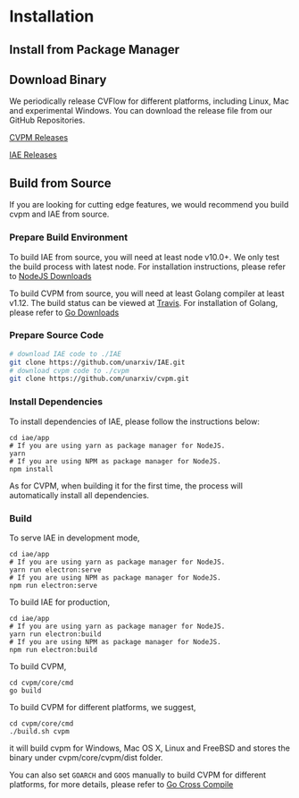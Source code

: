 # Installation

## Install from Package Manager

## Download Binary

We periodically release CVFlow for different platforms, including Linux, Mac and experimental Windows. You can download the release file from our GitHub Repositories.

[CVPM Releases](https://github.com/unarxiv/cvpm/releases)

[IAE Releases](https://github.com/unarxiv/iae/releases)

## Build from Source

If you are looking for cutting edge features, we would recommend you build cvpm and IAE from source.

### Prepare Build Environment

To build IAE from source, you will need at least node v10.0+. We only test the build process with latest node. For installation instructions, please refer to [NodeJS Downloads](https://nodejs.org/en/download/)

To build CVPM from source, you will need at least Golang compiler at least v1.12. The build status can be viewed at [Travis](https://travis-ci.org/unarxiv/CVPM). For installation of Golang, please refer to [Go Downloads](https://golang.org/dl/)

### Prepare Source Code

``` bash
# download IAE code to ./IAE
git clone https://github.com/unarxiv/IAE.git  
# download cvpm code to ./cvpm
git clone https://github.com/unarxiv/cvpm.git 
```

### Install Dependencies

To install dependencies of IAE, please follow the instructions below:

```shell
cd iae/app
# If you are using yarn as package manager for NodeJS.
yarn
# If you are using NPM as package manager for NodeJS.
npm install
```

As for CVPM, when building it for the first time, the process will automatically install all dependencies.

### Build

To serve IAE in development mode,

```shell
cd iae/app
# If you are using yarn as package manager for NodeJS.
yarn run electron:serve
# If you are using NPM as package manager for NodeJS.
npm run electron:serve
```

To build IAE for production,

```shell
cd iae/app
# If you are using yarn as package manager for NodeJS.
yarn run electron:build
# If you are using NPM as package manager for NodeJS.
npm run electron:build
```

To build CVPM,

```shell
cd cvpm/core/cmd
go build
```

To build CVPM for different platforms, we suggest,

```shell
cd cvpm/core/cmd
./build.sh cvpm
```

it will build cvpm for Windows, Mac OS X, Linux and FreeBSD and stores the binary under cvpm/core/cvpm/dist folder.

You can also set ```GOARCH``` and ```GOOS``` manually to build CVPM for different platforms, for more details, please refer to [Go Cross Compile](https://golangcookbook.com/chapters/running/cross-compiling/)

